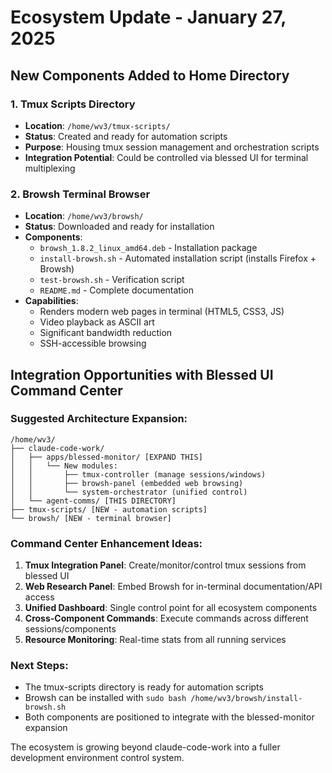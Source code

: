 # Ecosystem Update - January 27, 2025

## New Components Added to Home Directory

### 1. Tmux Scripts Directory
- **Location**: `/home/wv3/tmux-scripts/`
- **Status**: Created and ready for automation scripts
- **Purpose**: Housing tmux session management and orchestration scripts
- **Integration Potential**: Could be controlled via blessed UI for terminal multiplexing

### 2. Browsh Terminal Browser
- **Location**: `/home/wv3/browsh/`
- **Status**: Downloaded and ready for installation
- **Components**:
  - `browsh_1.8.2_linux_amd64.deb` - Installation package
  - `install-browsh.sh` - Automated installation script (installs Firefox + Browsh)
  - `test-browsh.sh` - Verification script
  - `README.md` - Complete documentation
- **Capabilities**: 
  - Renders modern web pages in terminal (HTML5, CSS3, JS)
  - Video playback as ASCII art
  - Significant bandwidth reduction
  - SSH-accessible browsing

## Integration Opportunities with Blessed UI Command Center

### Suggested Architecture Expansion:
```
/home/wv3/
├── claude-code-work/
│   ├── apps/blessed-monitor/ [EXPAND THIS]
│   │   └── New modules:
│   │       ├── tmux-controller (manage sessions/windows)
│   │       ├── browsh-panel (embedded web browsing)
│   │       └── system-orchestrator (unified control)
│   └── agent-comms/ [THIS DIRECTORY]
├── tmux-scripts/ [NEW - automation scripts]
└── browsh/ [NEW - terminal browser]
```

### Command Center Enhancement Ideas:
1. **Tmux Integration Panel**: Create/monitor/control tmux sessions from blessed UI
2. **Web Research Panel**: Embed Browsh for in-terminal documentation/API access
3. **Unified Dashboard**: Single control point for all ecosystem components
4. **Cross-Component Commands**: Execute commands across different sessions/components
5. **Resource Monitoring**: Real-time stats from all running services

### Next Steps:
- The tmux-scripts directory is ready for automation scripts
- Browsh can be installed with `sudo bash /home/wv3/browsh/install-browsh.sh`
- Both components are positioned to integrate with the blessed-monitor expansion

The ecosystem is growing beyond claude-code-work into a fuller development environment control system.